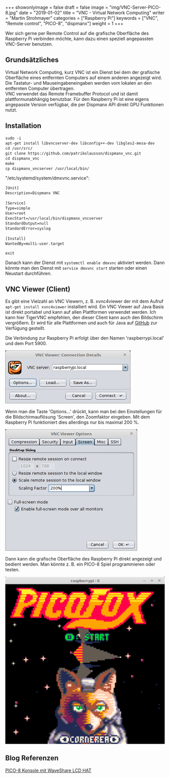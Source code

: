 +++
showonlyimage = false
draft = false
image = "img/VNC-Server-PICO-8.jpg"
date = "2019-01-02"
title = "VNC - Virtual Network Computing"
writer = "Martin Strohmayer"
categories = ["Raspberry Pi"]
keywords = ["VNC", "Remote control", "PICO-8", "dispmanx"]
weight = 1
+++


Wer sich gerne per Remote Control auf die grafische Oberfläche des Raspberry Pi verbinden möchte, kann dazu einen speziell angepassten VNC-Server benutzen.
<!--more-->

## Grundsätzliches

Virtual Network Computing, kurz VNC ist ein Dienst bei dem der grafische Oberfläche eines entfernten Computers auf einem anderen angezeigt wird. Die Tastatur- und Mauseingabeneingaben werden vom lokalen an den entfernten Computer übertragen.  
VNC verwendet das Remote Framebuffer Protocol und ist damit plattformunabhängig benutzbar. Für den Raspberry Pi ist eine eigens angepasste Version verfügbar, die per Dispmanx API direkt GPU Funktionen nutzt.


## Installation

```
sudo -i
apt-get install libvncserver-dev libconfig++-dev libgles2-mesa-dev
cd /usr/src/
git clone https://github.com/patrikolausson/dispmanx_vnc.git
cd dispmanx_vnc
make
cp dispmanx_vncserver /usr/local/bin/
```

"/etc/systemd/system/dmxvnc.service":
```
[Unit]
Description=Dispmanx VNC

[Service]
Type=simple
User=root
ExecStart=/usr/local/bin/dispmanx_vncserver 
StandardOutput=null
StandardError=syslog

[Install]
WantedBy=multi-user.target
```

```
exit
```

Danach kann der Dienst mit ``systemctl enable dmxvnc`` aktiviert werden. Dann könnte man den Dienst mit ``service dmxvnc start`` starten oder einen Neustart durchführen.
 

## VNC Viewer (Client)

Es gibt eine Vielzahl an VNC Viewern, z. B. xvnc4viewer der mit dem Aufruf ``apt-get install xvnc4viewer`` installiert wird. Ein VNC Viewer auf Java Basis ist direkt portabel und kann auf allen Plattformen verwendet werden. Ich kann hier TigerVNC empfehlen, den dieser Client kann auch den Bildschirm vergrößern. Er wird für alle Plattformen und auch für Java auf [GitHub](https://github.com/TigerVNC/tigervnc/releases) zur Verfügung gestellt.  

Die Verbindung zur Raspberry Pi erfolgt über den Namen 'raspberrypi.local' und dem Port 5900.

![VNC Viewer Verbindungseinstellungen](../../img/VNC-Viewer-Connection.png) 

Wenn man die Taste 'Options...' drückt, kann man bei den Einstellungen für die Bildschirmauflösung 'Screen', den Zoomfaktor eingeben. Mit dem Raspberry Pi funktioniert dies allerdings nur bis maximal 200 %.
 
![VNC Viewer Einstellungen Screen](../../img/VNC-Viewer-Options-Screen.png) 

Dann kann die grafische Oberfläche des Raspberry Pi direkt angezeigt und bedient werden. Man könnte z. B. ein PICO-8 Spiel programmieren oder testen.

![VNC Viewer 200% PICO-8 Splore](../../img/VNC-Server-PICO-8.png)


## Blog Referenzen

[PICO-8 Konsole mit WaveShare LCD HAT](../wavesharelcdhat)  




